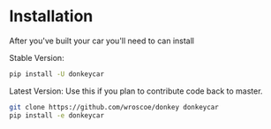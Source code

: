 # Installation
After you've built your car you'll need to  can install 

Stable Version:
```bash
pip install -U donkeycar
```


Latest Version: Use this if you plan to contribute code back to master. 
```bash
git clone https://github.com/wroscoe/donkey donkeycar
pip install -e donkeycar
```



